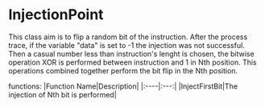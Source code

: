 # InjectionPoint

This class aim is to flip a random bit of the instruction.
After the process trace, if the variable "data" is set to -1 the injection was not successful.
Then a casual number less than instruction's lenght is chosen, the bitwise operation XOR is performed between instruction and 1 in Nth position.
This operations combined together perform the bit flip in the Nth position.

functions:
|Function Name|Description|
|:----|:---:|
|InjectFirstBit|The injection of Nth bit is performed|






